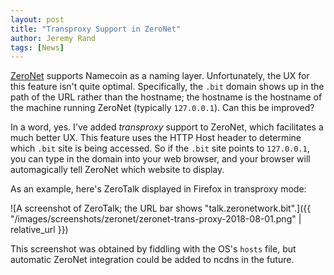 ```yaml
---
layout: post
title: "Transproxy Support in ZeroNet"
author: Jeremy Rand
tags: [News]
---
```


[ZeroNet](https://zeronet.io/) supports Namecoin as a naming layer.  Unfortunately, the UX for this feature isn't quite optimal.  Specifically, the `.bit` domain shows up in the path of the URL rather than the hostname; the hostname is the hostname of the machine running ZeroNet (typically `127.0.0.1`).  Can this be improved?

In a word, yes.  I've added *transproxy* support to ZeroNet, which facilitates a much better UX.  This feature uses the HTTP Host header to determine which `.bit` site is being accessed.  So if the `.bit` site points to `127.0.0.1`, you can type in the domain into your web browser, and your browser will automagically tell ZeroNet which website to display.

As an example, here's ZeroTalk displayed in Firefox in transproxy mode:

![A screenshot of ZeroTalk; the URL bar shows "talk.zeronetwork.bit".]({{ "/images/screenshots/zeronet/zeronet-trans-proxy-2018-08-01.png" | relative_url }})

This screenshot was obtained by fiddling with the OS's `hosts` file, but automatic ZeroNet integration could be added to ncdns in the future.
